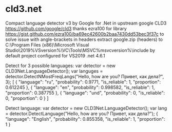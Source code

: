# cld3.net
Compact language detector v3 by Google for .Net
in upstream google CLD3 https://github.com/google/cld3
thanks ezra100 for library https://gist.github.com/ezra100/ba69ec42600b2baa7430dd53bec3f37c
to solve issue with angle-brackets in headers extract google.zip (headers) to 
C:\Program Files (x86)\Microsoft Visual Studio\2019\%VSversion%\VC\Tools\MSVC\%msvcversion%\include
by default project configured for VS2019 .net 4.6.1

Detect for 3 possible languages:
var detector = new CLD3Net.LanguageDetector();
var languges = detector.DetectNMostFreqLangs("Hello, how are you? Привет, как дела?", 3);
[
  {
    "language": "ru",
    "probability": 0.9771,
    "is_reliable": 1,
    "proportion": 0.612245
  },
  {
    "language": "en",
    "probability": 0.998582,
    "is_reliable": 1,
    "proportion": 0.387755
  },
  {
    "language": "und",
    "probability": 0,
    "is_reliable": 0,
    "proportion": 0
  }
]

Detect language:
var detector = new CLD3Net.LanguageDetector();
var lang = detector.DetectLanguage("Hello, how are you? Привет, как дела?");
{
  "language": "English",
  "probability": 0.855358,
  "is_reliable": 1,
  "proportion": 1
}

